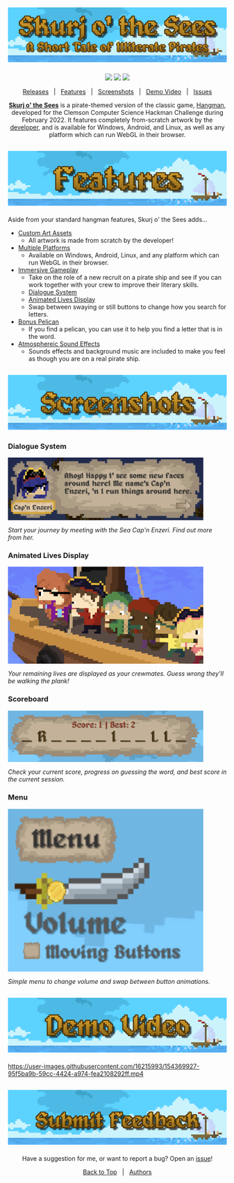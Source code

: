 <h1 id="topBanner"align="center">
  <img src=".github/READMEBanner.png" alt="Hackman banner" />
</h1>

<div align="center">

[![](https://img.shields.io/github/v/tag/maxheyn/hackman?color=41aee7&label=latest%20release&logo=Github)](https://github.com/maxheyn/hackman/releases/latest) [![](https://img.shields.io/github/last-commit/maxheyn/hackman?color=41aee7&label=latest%20commit&logo=Github)](https://github.com/maxheyn/hackman/commits/main) [![](https://img.shields.io/github/issues/maxheyn/hackman?color=41aee7&logo=Github)](https://github.com/maxheyn/hackman/issues)

[Releases][release]&nbsp;&nbsp;&nbsp;|&nbsp;&nbsp;&nbsp;[Features](#features)&nbsp;&nbsp;&nbsp;|&nbsp;&nbsp;&nbsp;[Screenshots](#screenshots)&nbsp;&nbsp;&nbsp;|&nbsp;&nbsp;&nbsp;[Demo Video](#demo)&nbsp;&nbsp;&nbsp;|&nbsp;&nbsp;&nbsp;[Issues][issues]


**[Skurj o' the Sees](https://maxheyn.github.io/hackman)** is a pirate-themed version of the classic game, [Hangman](https://en.wikipedia.org/wiki/Hangman), developed for the Clemson Computer Science Hackman Challenge during February 2022. It features completely from-scratch artwork by the [developer](https://github.com/maxheyn), and is available for Windows, Android, and Linux, as well as any platform which can run WebGL in their browser.

</div>

<h2 id="features" align="center">  
  <img src=".github/Features.png" alt="features header">
</h2>

Aside from your standard hangman features, Skurj o' the Sees adds...

- [Custom Art Assets](instagram.com/_maxyp00/)
    - All artwork is made from scratch by the developer!
- [Multiple Platforms][release]
    - Available on Windows, Android, Linux, and any platform which can run WebGL in their browser.
- [Immersive Gameplay](#demo)
    - Take on the role of a new recruit on a pirate ship and see if you can work together with your crew to improve their literary skills.
    - [Dialogue System](#dialogue)
    - [Animated Lives Display](#lives)
    - Swap between swaying or still buttons to change how you search for letters.
- [Bonus Pelican](#demo)
    - If you find a pelican, you can use it to help you find a letter that is in the word.
- [Atmosphereic Sound Effects](#demo)
    - Sounds effects and background music are included to make you feel as though you are on a real pirate ship.


<h2 id="screenshots" align="center">  
  <img src=".github/Screenshots.png" alt="screenshots header">
</h2>

<p align="center" id="dialogue">
  <h3>Dialogue System</h3>

  <img src=".github/Dialogue.PNG" alt="dialoguesss" width=450px align="center">
    
  *Start your journey by meeting with the Sea Cap'n Enzeri. Find out more from her.*
</p>

<p align="center" id="lives">
  <h3>Animated Lives Display</h3>

  <img src=".github/Lives.PNG" alt="livesss" width=450px align="center">

  *Your remaining lives are displayed as your crewmates. Guess wrong they'll be walking the plank!* 
</p>

<p align="center" id="scoreboard">
  <h3>Scoreboard</h3>

  <img src=".github/Scoreboard.PNG" alt="scoreboardss" width=450px align="center">

  *Check your current score, progress on guessing the word, and best score in the current session.*
</p>


<p align="center" id="menu">
  <h3>Menu</h3>

  <img src=".github/Menu.PNG" alt="menuss" width=450px align="center">

  *Simple menu to change volume and swap between button animations.*
</p>

<h2 align="center" id="demo">  
  <img src=".github/DemoVideo.png" alt="demo header">
</h2>

https://user-images.githubusercontent.com/16215993/154369927-95f5ba9b-59cc-4424-a974-fea2108292ff.mp4

<h2 id="feedback" align="center">
  <a href="https://github.com/maxheyn/hackman/issues">
  <img src=".github/Issues.png" alt="feedback header">
  </a>
</h2>

<div align="center">

Have a suggestion for me, or want to report a bug? Open an [issue][issues]!

[Back to Top](#topBanner)&nbsp;&nbsp;&nbsp;|&nbsp;&nbsp;&nbsp;[Authors](https://github.com/maxheyn/hackman/graphs/contributors)

</div>

[release]:https://github.com/maxheyn/hackman/releases/latest "Latest Release (external link)"
[issues]:https://github.com/maxheyn/hackman/issues "Issues (external link)"

